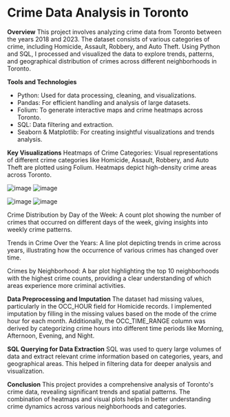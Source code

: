 # Crime Data Analysis in Toronto

**Overview**
This project involves analyzing crime data from Toronto between the years 2018 and 2023. The dataset consists of various categories of crime, including Homicide, Assault, Robbery, and Auto Theft. Using Python and SQL, I processed and visualized the data to explore trends, patterns, and geographical distribution of crimes across different neighborhoods in Toronto.

**Tools and Technologies**
  - Python: Used for data processing, cleaning, and visualizations.
  - Pandas: For efficient handling and analysis of large datasets.
  - Folium: To generate interactive maps and crime heatmaps across Toronto.
  - SQL: Data filtering and extraction.
  - Seaborn & Matplotlib: For creating insightful visualizations and trends analysis.

**Key Visualizations**
Heatmaps of Crime Categories: Visual representations of different crime categories like Homicide, Assault, Robbery, and Auto Theft are plotted using Folium. Heatmaps depict high-density crime areas across Toronto.

![image](https://github.com/user-attachments/assets/bb784e2b-8077-4193-9c5a-b5c257d66969) ![image](https://github.com/user-attachments/assets/81027cef-12af-4aa3-aeb5-56027bdd5660)

![image](https://github.com/user-attachments/assets/72159127-b57b-48fd-85c1-6bf449eff943)  ![image](https://github.com/user-attachments/assets/54e2a2d2-d709-4db1-9ce9-2287099870dc)



Crime Distribution by Day of the Week: A count plot showing the number of crimes that occurred on different days of the week, giving insights into weekly crime patterns.


Trends in Crime Over the Years: A line plot depicting trends in crime across years, illustrating how the occurrence of various crimes has changed over time.


Crimes by Neighborhood: A bar plot highlighting the top 10 neighborhoods with the highest crime counts, providing a clear understanding of which areas experience more criminal activities.


**Data Preprocessing and Imputation**
The dataset had missing values, particularly in the OCC_HOUR field for Homicide records. I implemented imputation by filling in the missing values based on the mode of the crime hour for each month. Additionally, the OCC_TIME_RANGE column was derived by categorizing crime hours into different time periods like Morning, Afternoon, Evening, and Night.

**SQL Querying for Data Extraction**
SQL was used to query large volumes of data and extract relevant crime information based on categories, years, and geographical areas. This helped in filtering data for deeper analysis and visualization.

**Conclusion**
This project provides a comprehensive analysis of Toronto's crime data, revealing significant trends and spatial patterns. The combination of heatmaps and visual plots helps in better understanding crime dynamics across various neighborhoods and categories.

